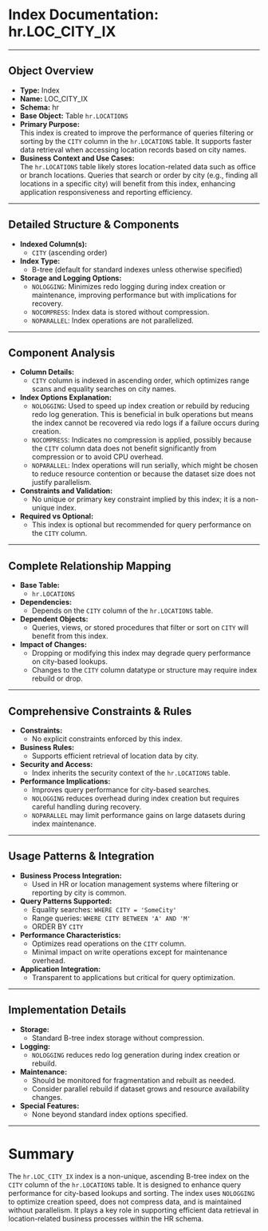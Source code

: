 # Index Documentation: hr.LOC_CITY_IX

---

## Object Overview
- **Type:** Index
- **Name:** LOC_CITY_IX
- **Schema:** hr
- **Base Object:** Table `hr.LOCATIONS`
- **Primary Purpose:**  
  This index is created to improve the performance of queries filtering or sorting by the `CITY` column in the `hr.LOCATIONS` table. It supports faster data retrieval when accessing location records based on city names.
- **Business Context and Use Cases:**  
  The `hr.LOCATIONS` table likely stores location-related data such as office or branch locations. Queries that search or order by city (e.g., finding all locations in a specific city) will benefit from this index, enhancing application responsiveness and reporting efficiency.

---

## Detailed Structure & Components
- **Indexed Column(s):**  
  - `CITY` (ascending order)
- **Index Type:**  
  - B-tree (default for standard indexes unless otherwise specified)
- **Storage and Logging Options:**  
  - `NOLOGGING`: Minimizes redo logging during index creation or maintenance, improving performance but with implications for recovery.
  - `NOCOMPRESS`: Index data is stored without compression.
  - `NOPARALLEL`: Index operations are not parallelized.

---

## Component Analysis
- **Column Details:**  
  - `CITY` column is indexed in ascending order, which optimizes range scans and equality searches on city names.
- **Index Options Explanation:**  
  - `NOLOGGING`: Used to speed up index creation or rebuild by reducing redo log generation. This is beneficial in bulk operations but means the index cannot be recovered via redo logs if a failure occurs during creation.
  - `NOCOMPRESS`: Indicates no compression is applied, possibly because the `CITY` column data does not benefit significantly from compression or to avoid CPU overhead.
  - `NOPARALLEL`: Index operations will run serially, which might be chosen to reduce resource contention or because the dataset size does not justify parallelism.
- **Constraints and Validation:**  
  - No unique or primary key constraint implied by this index; it is a non-unique index.
- **Required vs Optional:**  
  - This index is optional but recommended for query performance on the `CITY` column.

---

## Complete Relationship Mapping
- **Base Table:**  
  - `hr.LOCATIONS`
- **Dependencies:**  
  - Depends on the `CITY` column of the `hr.LOCATIONS` table.
- **Dependent Objects:**  
  - Queries, views, or stored procedures that filter or sort on `CITY` will benefit from this index.
- **Impact of Changes:**  
  - Dropping or modifying this index may degrade query performance on city-based lookups.
  - Changes to the `CITY` column datatype or structure may require index rebuild or drop.

---

## Comprehensive Constraints & Rules
- **Constraints:**  
  - No explicit constraints enforced by this index.
- **Business Rules:**  
  - Supports efficient retrieval of location data by city.
- **Security and Access:**  
  - Index inherits the security context of the `hr.LOCATIONS` table.
- **Performance Implications:**  
  - Improves query performance for city-based searches.
  - `NOLOGGING` reduces overhead during index creation but requires careful handling during recovery.
  - `NOPARALLEL` may limit performance gains on large datasets during index maintenance.

---

## Usage Patterns & Integration
- **Business Process Integration:**  
  - Used in HR or location management systems where filtering or reporting by city is common.
- **Query Patterns Supported:**  
  - Equality searches: `WHERE CITY = 'SomeCity'`
  - Range queries: `WHERE CITY BETWEEN 'A' AND 'M'`
  - ORDER BY `CITY`
- **Performance Characteristics:**  
  - Optimizes read operations on the `CITY` column.
  - Minimal impact on write operations except for maintenance overhead.
- **Application Integration:**  
  - Transparent to applications but critical for query optimization.

---

## Implementation Details
- **Storage:**  
  - Standard B-tree index storage without compression.
- **Logging:**  
  - `NOLOGGING` reduces redo log generation during index creation or rebuild.
- **Maintenance:**  
  - Should be monitored for fragmentation and rebuilt as needed.
  - Consider parallel rebuild if dataset grows and resource availability changes.
- **Special Features:**  
  - None beyond standard index options specified.

---

# Summary
The `hr.LOC_CITY_IX` index is a non-unique, ascending B-tree index on the `CITY` column of the `hr.LOCATIONS` table. It is designed to enhance query performance for city-based lookups and sorting. The index uses `NOLOGGING` to optimize creation speed, does not compress data, and is maintained without parallelism. It plays a key role in supporting efficient data retrieval in location-related business processes within the HR schema.